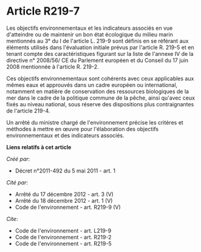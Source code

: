 # Article R219-7

Les objectifs environnementaux et les indicateurs associés en vue d'atteindre ou de maintenir un bon état écologique du
milieu marin mentionnés au 3° du I de l'article L. 219-9 sont définis en se référant aux éléments utilisés dans l'évaluation
initiale prévus par l'article R. 219-5 et en tenant compte des caractéristiques figurant sur la liste de l'annexe IV de la
directive n° 2008/56/ CE du Parlement européen et du Conseil du 17 juin 2008 mentionnée à l'article R. 219-2. 

Ces objectifs environnementaux sont cohérents avec ceux applicables aux mêmes eaux et approuvés dans un cadre européen ou
international, notamment en matière de conservation des ressources biologiques de la mer dans le cadre de la politique
commune de la pêche, ainsi qu'avec ceux fixés au niveau national, sous réserve des dispositions plus contraignantes de
l'article 219-4. 

Un arrêté du ministre chargé de l'environnement précise les critères et méthodes à mettre en œuvre pour l'élaboration des
objectifs environnementaux et des indicateurs associés.

**Liens relatifs à cet article**

_Créé par_:

  - Décret n°2011-492 du 5 mai 2011 - art. 1

_Cité par_:

  - Arrêté du 17 décembre 2012 - art. 3 (V)
  - Arrêté du 18 décembre 2012 - art. 1 (V)
  - Code de l'environnement - art. R219-9 (V)

_Cite_:

  - Code de l'environnement - art. L219-9
  - Code de l'environnement - art. R219-2
  - Code de l'environnement - art. R219-5
